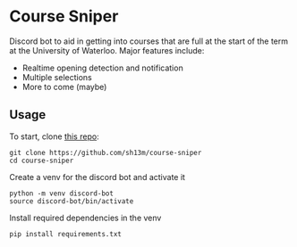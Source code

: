 # Course Sniper

Discord bot to aid in getting into courses that are full at the start of the term at the University of Waterloo. Major features include:

- Realtime opening detection and notification
- Multiple selections
- More to come (maybe)

## Usage

To start, clone [this repo](https://github.com/sh13m/course-sniper):

```shell
git clone https://github.com/sh13m/course-sniper
cd course-sniper
```

Create a venv for the discord bot and activate it
```shell
python -m venv discord-bot
source discord-bot/bin/activate
```

Install required dependencies in the venv

```shell
pip install requirements.txt
```
